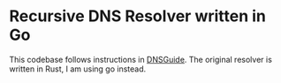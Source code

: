 # Recursive DNS Resolver written in Go
This codebase follows instructions in [DNSGuide](https://github.com/EmilHernvall/dnsguide). The original resolver is written in Rust, I am using go instead.
